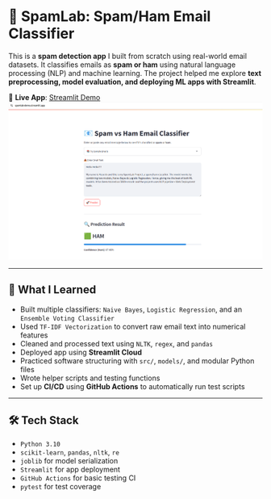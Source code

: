 # 📧 SpamLab: Spam/Ham Email Classifier

This is a **spam detection app** I built from scratch using real-world email datasets. It classifies emails as **spam or ham** using natural language processing (NLP) and machine learning. The project helped me explore **text preprocessing, model evaluation, and deploying ML apps with Streamlit**.

🔗 **Live App**: [Streamlit Demo](https://spamlab-demo.streamlit.app/)
![App Demo](/images/app_demo.png)

---

## 🚀 What I Learned

- Built multiple classifiers: `Naive Bayes`, `Logistic Regression`, and an `Ensemble Voting Classifier`
- Used `TF-IDF Vectorization` to convert raw email text into numerical features
- Cleaned and processed text using `NLTK`, `regex`, and `pandas`
- Deployed app using **Streamlit Cloud**
- Practiced software structuring with `src/`, `models/`, and modular Python files
- Wrote helper scripts and testing functions
- Set up **CI/CD** using **GitHub Actions** to automatically run test scripts

---

## 🛠️ Tech Stack

- `Python 3.10`
- `scikit-learn`, `pandas`, `nltk`, `re`
- `joblib` for model serialization
- `Streamlit` for app deployment
- `GitHub Actions` for basic testing CI
- `pytest` for test coverage
